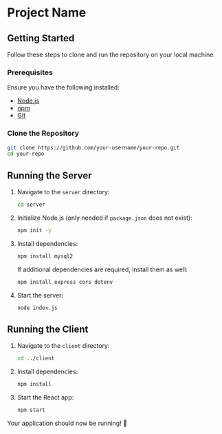 # Project Name

## Getting Started

Follow these steps to clone and run the repository on your local machine.

### Prerequisites
Ensure you have the following installed:
- [Node.js](https://nodejs.org/)
- [npm](https://www.npmjs.com/)
- [Git](https://git-scm.com/)

### Clone the Repository
```sh
git clone https://github.com/your-username/your-repo.git
cd your-repo
```
## Running the Server

1. Navigate to the `server` directory:
   ```sh
   cd server
   ```
2. Initialize Node.js (only needed if `package.json` does not exist):
   ```sh
   npm init -y
   ```
3. Install dependencies:
   ```sh
   npm install mysql2
   ```
   If additional dependencies are required, install them as well:
   ```sh
   npm install express cors dotenv
   ```
4. Start the server:
   ```sh
   node index.js
   ```

## Running the Client

1. Navigate to the `client` directory:
   ```sh
   cd ../client
   ```
2. Install dependencies:
   ```sh
   npm install
   ```
3. Start the React app:
   ```sh
   npm start
   ```

Your application should now be running! 🎉


